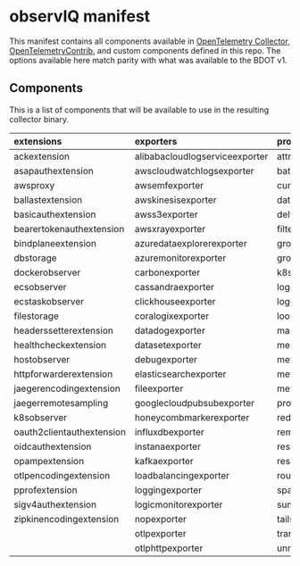 # observIQ manifest

This manifest contains all components available in [OpenTelemetry Collector](https://github.com/open-telemetry/opentelemetry-collector/tree/v0.105.0), [OpenTelemetryContrib](https://github.com/open-telemetry/opentelemetry-collector-contrib), and custom components defined in this repo. The options available here match parity with what was available to the BDOT v1.

## Components

This is a list of components that will be available to use in the resulting collector binary.

| extensions                | exporters                      | processors                    | receivers                      | connectors            |
| :------------------------ | :----------------------------- | :---------------------------- | :----------------------------- | :-------------------- |
| ackextension              | alibabacloudlogserviceexporter | attributesprocessor           | activedirectorydsreceiver      | countconnector        |
| asapauthextension         | awscloudwatchlogsexporter      | batchprocessor                | aerospikereceiver              | datadogconnector      |
| awsproxy                  | awsemfexporter                 | cumulativetodeltaprocessor    | apachereceiver                 | exceptionsconnector   |
| ballastextension          | awskinesisexporter             | datapointcountprocessor       | apachesparkreceiver            | forwardconnector      |
| basicauthextension        | awss3exporter                  | deltatorateprocessor          | awscloudwatchreceiver          | grafanacloudconnector |
| bearertokenauthextension  | awsxrayexporter                | filterprocessor               | awscontainerinsightreceiver    | roundrobinconnector   |
| bindplaneextension        | azuredataexplorerexporter      | groupbyattrsprocessor         | awsecscontainermetricsreceiver | routingconnector      |
| dbstorage                 | azuremonitorexporter           | groupbytraceprocessor         | awsfirehosereceiver            | servicegraphconnector |
| dockerobserver            | carbonexporter                 | k8sattributesprocessor        | awsxrayreceiver                | spanmetricsconnector  |
| ecsobserver               | cassandraexporter              | logcountprocessor             | azureblobreceiver              |                       |
| ecstaskobserver           | clickhouseexporter             | logdeduplicationprocessor      | azureeventhubreceiver          |                       |
| filestorage               | coralogixexporter              | lookupprocessor               | azuremonitorreceiver           |                       |
| headerssetterextension    | datadogexporter                | maskprocessor                 | bigipreceiver                  |                       |
| healthcheckextension      | datasetexporter                | memorylimiterprocessor        | carbonreceiver                 |                       |
| hostobserver              | debugexporter                  | metricextractprocessor        | chronyreceiver                 |                       |
| httpforwarderextension    | elasticsearchexporter          | metricsgenerationprocessor    | cloudflarereceiver             |                       |
| jaegerencodingextension   | fileexporter                   | metricstransformprocessor     | cloudfoundryreceiver           |                       |
| jaegerremotesampling      | googlecloudpubsubexporter      | probabilisticsamplerprocessor | collectdreceiver               |                       |
| k8sobserver               | honeycombmarkerexporter        | redactionprocessor            | couchdbreceiver                |                       |
| oauth2clientauthextension | influxdbexporter               | remotetapprocessor            | datadogreceiver                |                       |
| oidcauthextension         | instanaexporter                | resourcedetectionprocessor    | dockerstatsreceiver            |                       |
| opampextension            | kafkaexporter                  | resourceprocessor             | elasticsearchreceiver          |                       |
| otlpencodingextension     | loadbalancingexporter          | routingprocessor              | expvarreceiver                 |                       |
| pprofextension            | loggingexporter                | spanprocessor                 | filelogreceiver                |                       |
| sigv4authextension        | logicmonitorexporter           | sumologicprocessor            | filestatsreceiver              |                       |
| zipkinencodingextension   | nopexporter                    | tailsamplingprocessor         | githubreceiver                 |                       |
|                           | otlpexporter                   | transformprocessor            | nopreceiver                    |                       |
|                           | otlphttpexporter               | unrollprocessor               | otlpreceiver                   |                       |
